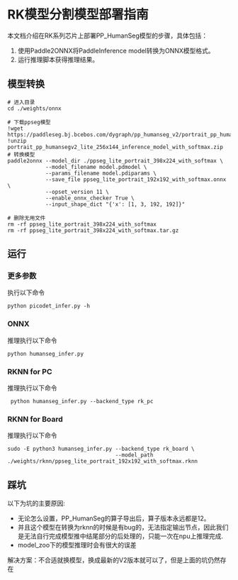 # RK模型分割模型部署指南
本文档介绍在RK系列芯片上部署PP_HumanSeg模型的步骤，具体包括：
1. 使用Paddle2ONNX将PaddleInference model转换为ONNX模型格式。 
2. 运行推理脚本获得推理结果。

## 模型转换
```text
# 进入目录
cd ./weights/onnx

# 下载ppseg模型
!wget https://paddleseg.bj.bcebos.com/dygraph/pp_humanseg_v2/portrait_pp_humansegv2_lite_256x144_inference_model_with_softmax.zip
!unzip portrait_pp_humansegv2_lite_256x144_inference_model_with_softmax.zip
# 转换模型
paddle2onnx --model_dir ./ppseg_lite_portrait_398x224_with_softmax \
            --model_filename model.pdmodel \
            --params_filename model.pdiparams \
            --save_file ppseg_lite_portrait_192x192_with_softmax.onnx \
            --opset_version 11 \
            --enable_onnx_checker True \
            --input_shape_dict "{'x': [1, 3, 192, 192]}"
            
# 删除无用文件
rm -rf ppseg_lite_portrait_398x224_with_softmax
rm -rf ppseg_lite_portrait_398x224_with_softmax.tar.gz
```

## 运行
### 更多参数
执行以下命令
```text
python picodet_infer.py -h
```
### ONNX
推理执行以下命令
```text
python humanseg_infer.py
```

### RKNN for PC
推理执行以下命令
```text
 python humanseg_infer.py --backend_type rk_pc
```

### RKNN for Board
推理执行以下命令
```text
sudo -E python3 humanseg_infer.py --backend_type rk_board \
                                  --model_path ./weights/rknn/ppseg_lite_portrait_192x192_with_softmax.rknn 
```

## 踩坑
以下为坑的主要原因:
* 无论怎么设置，PP_HumanSeg的算子导出后，算子版本永远都是12。
* 并且这个模型在转换为rknn的时候是有bug的，无法指定输出节点，因此我们是无法自行完成模型推中结尾部分的后处理的，只能一次在npu上推理完成.
* model_zoo下的模型推理时会有很大的误差

解决方案：不合适就换模型，换成最新的V2版本就可以了，但是上面的坑仍然存在